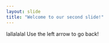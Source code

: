 ```yaml
---
layout: slide
title: "Welcome to our second slide!"
---
```

lallalalal
Use the left arrow to go back!
